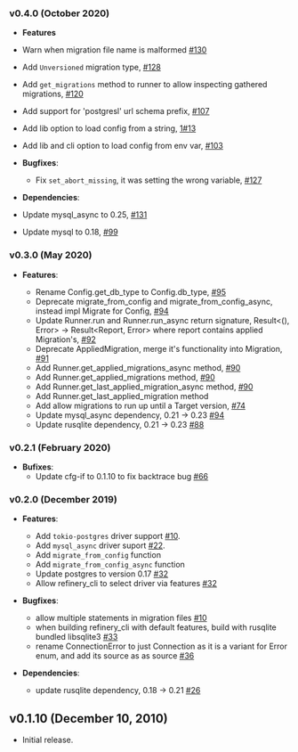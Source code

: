 ### v0.4.0 (October 2020)

- **Features**

- Warn when migration file name is malformed [#130](https://github.com/rust-db/refinery/pull/130)
- Add `Unversioned` migration type, [#128](https://github.com/rust-db/refinery/pull/128)
- Add `get_migrations` method to runner to allow inspecting gathered migrations, [#120](https://github.com/rust-db/refinery/pull/120)
- Add support for 'postgresl' url schema prefix, [#107](https://github.com/rust-db/refinery/pull/107)
- Add lib option to load config from a string, [1#13](https://github.com/rust-db/refinery/pull/113)
- Add lib and cli option to load config from env var, [#103](https://github.com/rust-db/refinery/pull/103)

- **Bugfixes**:
  - Fix `set_abort_missing`, it was setting the wrong variable, [#127](https://github.com/rust-db/refinery/pull/127)

- **Dependencies**:
- Update mysql_async to 0.25, [#131](https://github.com/rust-db/refinery/pull/131/)
- Update mysql to 0.18, [#99](https://github.com/rust-db/refinery/pull/99/)

### v0.3.0 (May 2020)

- **Features**:

  - Rename Config.get_db_type to Config.db_type, [#95](https://github.com/rust-db/refinery/pull/95)
  - Deprecate migrate_from_config and migrate_from_config_async, instead impl Migrate for Config, [#94](https://github.com/rust-db/refinery/pull/94)
  - Update Runner.run and Runner.run_async return signature, Result<(), Error> -> Result<Report, Error> where report contains applied Migration's, [#92](https://github.com/rust-db/refinery/pull/92)
  - Deprecate AppliedMigration, merge it's functionality into Migration, [#91](https://github.com/rust-db/refinery/pull/91)
  - Add Runner.get_applied_migrations_async method, [#90](https://github.com/rust-db/refinery/pull/90)
  - Add Runner.get_applied_migrations method, [#90](https://github.com/rust-db/refinery/pull/90)
  - Add Runner.get_last_applied_migration_async method, [#90](https://github.com/rust-db/refinery/pull/90)
  - Add Runner.get_last_applied_migration method
  - Add allow migrations to run up until a Target version, [#74](https://github.com/rust-db/refinery/pull/74)
  - Update mysql_async dependency, 0.21 -> 0.23 [#94](https://github.com/rust-db/refinery/pull/94/files#diff-c265757db229c3cac93fd2e32bf4da58)
  - Update rusqlite dependency, 0.21 -> 0.23 [#88](https://github.com/rust-db/refinery/pull/88)

### v0.2.1 (February 2020)

- **Bufixes**:
  - Update cfg-if to 0.1.10 to fix backtrace bug [#66](https://github.com/rust-db/refinery/pull/66)

### v0.2.0 (December 2019)

- **Features**:

  - Add `tokio-postgres` driver support [#10](https://github.com/rust-db/refinery/pull/19).
  - Add `mysql_async` driver suport [#22](https://github.com/rust-db/refinery/pull/19).
  - Add `migrate_from_config` function
  - Add `migrate_from_config_async` function
  - Update postgres to version 0.17 [#32](https://github.com/rust-db/refinery/pull/32)
  - Allow refinery_cli to select driver via features [#32](https://github.com/rust-db/refinery/pull/32)

- **Bugfixes**:
  - allow multiple statements in migration files [#10](https://github.com/rust-db/refinery/issues/21)
  - when building refinery_cli with default features, build with rusqlite bundled libsqlite3 [#33](https://github.com/rust-db/refinery/issues/21)
  - rename ConnectionError to just Connection as it is a variant for Error enum, and add its source as as source [#36](https://github.com/rust-db/refinery/issues/36)

- **Dependencies**:
  - update rusqlite dependency, 0.18 -> 0.21 [#26](https://github.com/rust-db/refinery/issues/26)

## v0.1.10 (December 10, 2010)

- Initial release.

